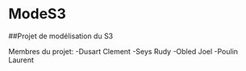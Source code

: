 # ModeS3
##Projet de modélisation du S3

Membres du projet:
  -Dusart Clement
  -Seys Rudy
  -Obled Joel
  -Poulin Laurent
